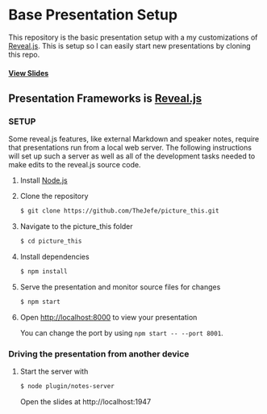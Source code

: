 # Base Presentation Setup

This repository is the basic presentation setup with a my customizations of [Reveal.js](https://github.com/hakimel/reveal.js). This is setup so I can easily start new presentations by cloning this repo.

#### [View Slides](http://TheJefe.github.io/reveal.js)

## Presentation Frameworks is [Reveal.js](https://github.com/hakimel/reveal.js)

### SETUP

Some reveal.js features, like external Markdown and speaker notes, require that presentations run from a local web server. The following instructions will set up such a server as well as all of the development tasks needed to make edits to the reveal.js source code.

1. Install [Node.js](http://nodejs.org/)

1. Clone the repository
   ```sh
   $ git clone https://github.com/TheJefe/picture_this.git
   ```

1. Navigate to the picture_this folder
   ```sh
   $ cd picture_this
   ```

1. Install dependencies
   ```sh
   $ npm install
   ```

1. Serve the presentation and monitor source files for changes
   ```sh
   $ npm start
   ```

1. Open <http://localhost:8000> to view your presentation

   You can change the port by using `npm start -- --port 8001`.
   
### Driving the presentation from another device

1. Start the server with
   ```sh
   $ node plugin/notes-server
   ```

   Open the slides at http://localhost:1947
